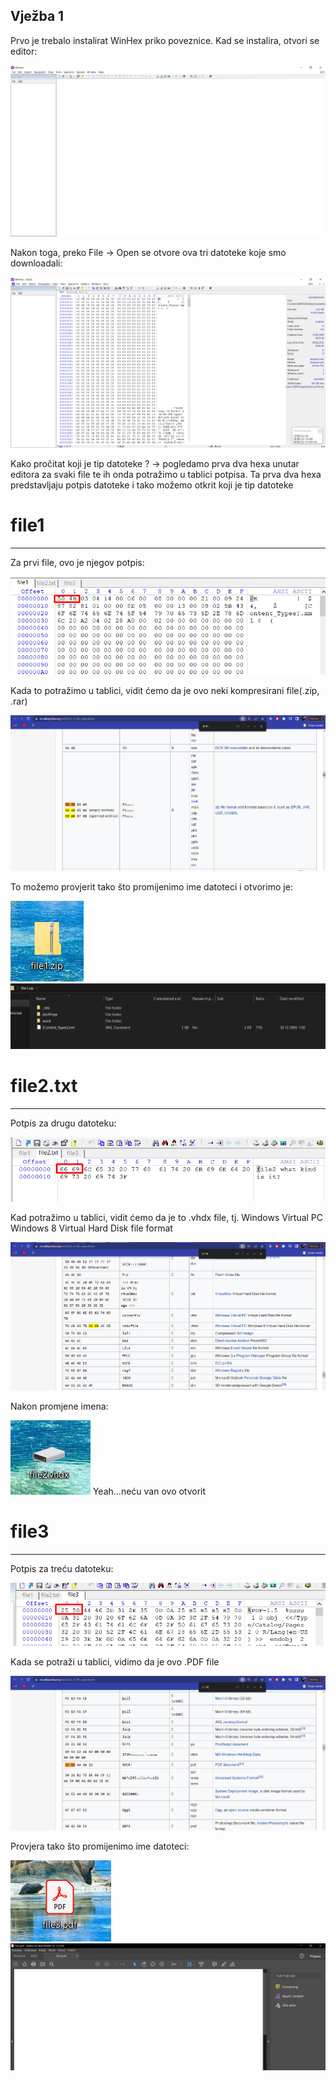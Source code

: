 ## Vježba 1

Prvo je trebalo instalirat WinHex priko poveznice. Kad se instalira, otvori se editor:

![WinHex editor](assets/WinHexEditor.png)

Nakon toga, preko File -> Open se otvore ova tri datoteke koje smo downloadali:

![Winhex editor sa otvorenim datotekama](assets/WinHexEditorSaOtovrenimDatotekama.png)

Kako pročitat koji je tip datoteke ? -> pogledamo prva dva hexa unutar editora za svaki file te ih onda potražimo u tablici potpisa. Ta prva dva hexa predstavljaju potpis datoteke i tako možemo otkrit koji je tip datoteke

# file1

---

Za prvi file, ovo je njegov potpis:

![Potpis prve datoteke](assets/file1_Potpis.png)

Kada to potražimo u tablici, vidit ćemo da je ovo neki kompresirani file(.zip, .rar)

![Lista potpisa](assets/zip_potpis.png)

To možemo provjerit tako što promijenimo ime datoteci i otvorimo je:

![file1.zip](assets/file1_renamed.png)
![Sadržaj file1](assets/file1_content.png)

# file2.txt

---

Potpis za drugu datoteku:

![Potpis druge datoteke](assets/file2_Potpis.png)

Kad potražimo u tablici, vidit ćemo da je to .vhdx file, tj. Windows Virtual PC Windows 8 Virtual Hard Disk file format

![Lista potpisa](assets/vhdx_potpis.png)

Nakon promjene imena:

![file2.vhdx](assets/file2_renamed.png)
Yeah...neću van ovo otvorit

# file3

---

Potpis za treću datoteku:

![Potpis treće datoteke](assets/file3_Potpis.png)

Kada se potraži u tablici, vidimo da je ovo .PDF file

![Lista potpisa](assets/pdf_potpis.png)

Provjera tako što promijenimo ime datoteci:

![file3.pdf](assets/file3_renamed.png)
![It empty](assets/it_empty.png)
